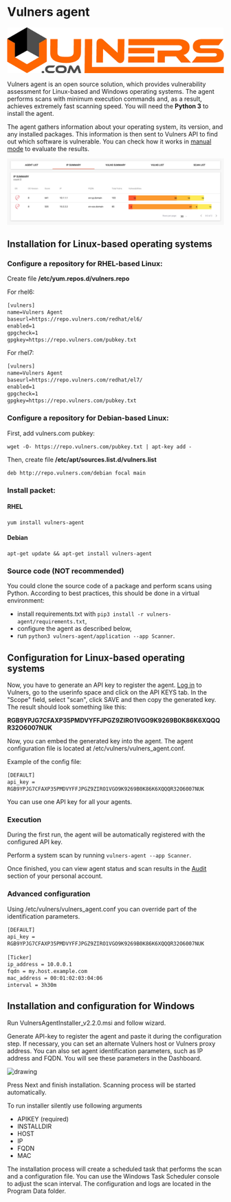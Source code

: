 # Vulners agent

![Vulners Agent](img/vulners_logo.png)

Vulners agent is an open source solution, which provides vulnerability assessment for Linux-based and Windows operating systems. The agent performs scans with minimum execution commands and, as a result, achieves extremely fast scanning speed. You will need the **Python 3** to install the agent.

The agent gathers information about your operating system, its version, and any installed packages. This information is then sent to Vulners API to find out which software is vulnerable. You can check how it works in [manual mode](https://vulners.com/audit) to evaluate the results.

![Vulners Audit IP Summary](img/audit_ipsummary.png)

## Installation for Linux-based operating systems

### Configure a repository for RHEL-based Linux:

Create file **/etc/yum.repos.d/vulners.repo**

For rhel6:

```
[vulners]
name=Vulners Agent
baseurl=https://repo.vulners.com/redhat/el6/
enabled=1
gpgcheck=1
gpgkey=https://repo.vulners.com/pubkey.txt
```

For rhel7:
```
[vulners]
name=Vulners Agent
baseurl=https://repo.vulners.com/redhat/el7/
enabled=1
gpgcheck=1
gpgkey=https://repo.vulners.com/pubkey.txt
```

### Configure a repository for Debian-based Linux:

First, add vulners.com pubkey:
```
wget -O- https://repo.vulners.com/pubkey.txt | apt-key add -
```

Then, create file **/etc/apt/sources.list.d/vulners.list**
```
deb http://repo.vulners.com/debian focal main
```

### Install packet:

#### RHEL
```yum install vulners-agent```

#### Debian
```apt-get update && apt-get install vulners-agent```

### Source code (NOT recommended)
You could clone the source code of a package and perform scans using Python. According to best practices, this should be done in a virtual environment:

* install requirements.txt with ```pip3 install -r vulners-agent/requirements.txt```,
* configure the agent as described below, 
* run ```python3 vulners-agent/application --app Scanner```.

## Configuration for Linux-based operating systems
Now, you have to generate an API key to register the agent. [Log in](https://vulners.com/userinfo) to Vulners, go to the userinfo space and click on the API KEYS tab. In the "Scope" field, select "scan", click SAVE and then copy the generated key. The result should look something like this:

**RGB9YPJG7CFAXP35PMDVYFFJPGZ9ZIRO1VGO9K9269B0K86K6XQQQR32O6007NUK**

Now, you can embed the generated key into the agent. The agent configuration file is located at /etc/vulners/vulners_agent.conf.

Example of the config file:

```
[DEFAULT]
api_key = RGB9YPJG7CFAXP35PMDVYFFJPGZ9ZIRO1VGO9K9269B0K86K6XQQQR32O6007NUK
```
You can use one API key for all your agents.

### Execution

During the first run, the agent will be automatically registered with the configured API key.

Perform a system scan by running ```vulners-agent --app Scanner```.

Once finished, you can view agent status and scan results in the [Audit](https://vulners.com/linux-scanner/audit) section of your personal account. 

### Advanced configuration

Using /etc/vulners/vulners_agent.conf you can override part of the identification parameters.

```
[DEFAULT]
api_key = RGB9YPJG7CFAXP35PMDVYFFJPGZ9ZIRO1VGO9K9269B0K86K6XQQQR32O6007NUK

[Ticker]
ip_address = 10.0.0.1
fqdn = my.host.example.com
mac_address = 00:01:02:03:04:06
interval = 3h30m
```

## Installation and configuration for Windows
Run VulnersAgentInstaller_v2.2.0.msi and follow wizard.

Generate API-key to register the agent and paste it during the configuration step. 
If necessary, you can set an alternate Vulners host or Vulners proxy address. You can also set agent identification parameters, such as IP address and FQDN. You will see these parameters in the Dashboard. 

<img src="img/configuration.png" alt="drawing" width="450"/>

Press Next and finish installation. Scanning process will be started automatically.

To run installer silently use following arguments
- APIKEY (required)
- INSTALLDIR
- HOST
- IP
- FQDN
- MAC

The installation process will create a scheduled task that performs the scan and a configuration file. You can use the Windows Task Scheduler console to adjust the scan interval. The configuration and logs are located in the Program Data folder. 